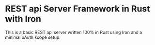# REST api Server Framework in Rust with Iron

This is a basic REST api server written 100% in Rust using Iron and a minimal oAuth scope setup.
